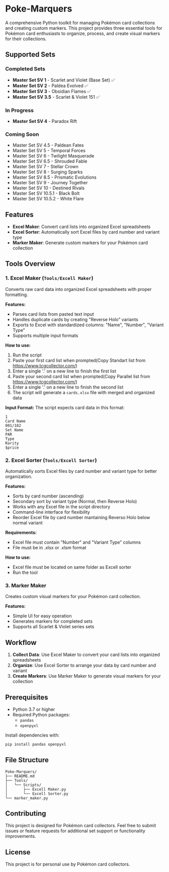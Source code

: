 # Poke-Marquers

A comprehensive Python toolkit for managing Pokémon card collections and creating custom markers. This project provides three essential tools for Pokémon card enthusiasts to organize, process, and create visual markers for their collections.

## Supported Sets

### Completed Sets
- **Master Set SV 1** - Scarlet and Violet (Base Set) ✅
- **Master Set SV 2** - Paldea Evolved ✅
- **Master Set SV 3** - Obsidian Flames ✅
- **Master Set SV 3.5** - Scarlet & Violet 151 ✅

### In Progress
- **Master Set SV 4** - Paradox Rift 

### Coming Soon
- Master Set SV 4.5 - Paldean Fates
- Master Set SV 5 - Temporal Forces
- Master Set SV 6 - Twilight Masquerade
- Master Set SV 6.5 - Shrouded Fable
- Master Set SV 7 - Stellar Crown
- Master Set SV 8 - Surging Sparks
- Master Set SV 8.5 - Prismatic Evolutions
- Master Set SV 9 - Journey Together
- Master Set SV 10 - Destined Rivals
- Master Set SV 10.5.1 - Black Bolt
- Master Set SV 10.5.2 - White Flare

## Features

- **Excel Maker**: Convert card lists into organized Excel spreadsheets
- **Excel Sorter**: Automatically sort Excel files by card number and variant type
- **Marker Maker**: Generate custom markers for your Pokémon card collection

## Tools Overview

### 1. Excel Maker (`Tools/Excell Maker`)

Converts raw card data into organized Excel spreadsheets with proper formatting.

**Features:**
- Parses card lists from pasted text input
- Handles duplicate cards by creating "Reverse Holo" variants
- Exports to Excel with standardized columns: "Name", "Number", "Variant Type"
- Supports multiple input formats


**How to use:**
1. Run the script
2. Paste your first card list when prompted(Copy Standart list from https://www.tcgcollector.com/)
3. Enter a single '.' on a new line to finish the first list
4. Paste your second card list when prompted(Copy Parallel list from https://www.tcgcollector.com/)
5. Enter a single '.' on a new line to finish the second list
6. The script will generate a `cards.xlsx` file with merged and organized data

**Input Format:**
The script expects card data in this format:
```
1
Card Name
001/182
Set Name
PAR
Type
Rarity
$price
```

### 2. Excel Sorter (`Tools/Excell Sorter`)

Automatically sorts Excel files by card number and variant type for better organization.

**Features:**
- Sorts by card number (ascending)
- Secondary sort by variant type (Normal, then Reverse Holo)
- Works with any Excel file in the script directory
- Command-line interface for flexibility
- Reorder Excel file by card number mantaining Reverso Holo below normal variant

**Requirements:**
- Excel file must contain "Number" and "Variant Type" columns
- File must be in .xlsx or .xlsm format

**How to use:**
- Excel file must be located on same folder as Excell sorter
- Run the tool

### 3. Marker Maker

Creates custom visual markers for your Pokémon card collection.

**Features:**
- Simple UI for easy operation
- Generates markers for completed sets
- Supports all Scarlet & Violet series sets


## Workflow

1. **Collect Data**: Use Excel Maker to convert your card lists into organized spreadsheets
2. **Organize**: Use Excel Sorter to arrange your data by card number and variant
3. **Create Markers**: Use Marker Maker to generate visual markers for your collection

## Prerequisites

- Python 3.7 or higher
- Required Python packages:
  - `pandas`
  - `openpyxl`

Install dependencies with:
```bash
pip install pandas openpyxl
```

## File Structure

```
Poke-Marquers/
├── README.md
├── Tools/
│   └── Scripts/
│       ├── Excell Maker.py
│       └── Excell Sorter.py
└── marker_maker.py
```

## Contributing

This project is designed for Pokémon card collectors. Feel free to submit issues or feature requests for additional set support or functionality improvements.

## License

This project is for personal use by Pokémon card collectors.

